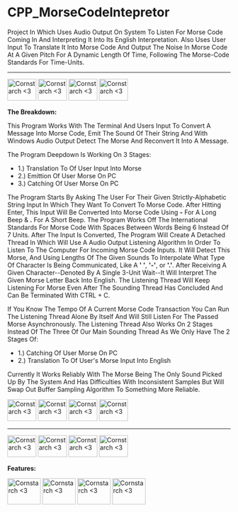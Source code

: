 # CPP_MorseCodeIntepretor

  Project In Which Uses Audio Output On System To Listen For Morse Code Coming In And Interpreting It Into Its English Interpretation. Also Uses User Input To Translate It Into Morse Code And Output The Noise In Morse Code At A Given Pitch For A Dynamic Length Of Time, Following The Morse-Code Standards For Time-Units.

----------------------------------------------

<img src="https://github.com/Kingerthanu/CPP_MorseCodeIntepretor/assets/76754592/88a0641b-10e0-4891-9a69-27d0c58fc038" alt="Cornstarch <3" width="65" height="49"> <img src="https://github.com/Kingerthanu/CPP_MorseCodeIntepretor/assets/76754592/88a0641b-10e0-4891-9a69-27d0c58fc038" alt="Cornstarch <3" width="65" height="49"> <img src="https://github.com/Kingerthanu/CPP_MorseCodeIntepretor/assets/76754592/88a0641b-10e0-4891-9a69-27d0c58fc038" alt="Cornstarch <3" width="65" height="49"> <img src="https://github.com/Kingerthanu/CPP_MorseCodeIntepretor/assets/76754592/88a0641b-10e0-4891-9a69-27d0c58fc038" alt="Cornstarch <3" width="65" height="49"> 


**The Breakdown:**

This Program Works With The Terminal And Users Input To Convert A Message Into Morse Code, Emit The Sound Of Their String And With Windows Audio Output Detect The Morse And Reconvert It Into A Message.

The Program Deepdown Is Working On 3 Stages:

  - 1.) Translation To Of User Input Into Morse<br>
  - 2.) Emittion Of User Morse On PC<br>
  - 3.) Catching Of User Morse On PC<br>

The Program Starts By Asking The User For Their Given Strictly-Alphabetic String Input In Which They Want To Convert To Morse Code. After Hitting Enter, This Input Will Be Converted Into Morse Code Using **-** For A Long Beep & **.** For A Short Beep. The Program Works Off The International Standards For Morse Code With Spaces Between Words Being 6 Instead Of 7 Units. After The Input Is Converted, The Program Will Create A Detached Thread In Which Will Use A Audio Output Listening Algorithm In Order To Listen To The Computer For Incoming Morse Code Inputs. It Will Detect This Morse, And Using Lengths Of The Given Sounds To Interpolate What Type Of Character Is Being Communicated, Like A **' '**, **'-'**, or **'.'**. After Receiving A Given Character--Denoted By A Single 3-Unit Wait--It Will Interpret The Given Morse Letter Back Into English. The Listening Thread Will Keep Listening For Morse Even After The Sounding Thread Has Concluded And Can Be Terminated With CTRL + C.

If You Know The Tempo Of A Current Morse Code Transaction You Can Run The Listening Thread Alone By Itself And Will Still Listen For The Passed Morse Asynchronously. The Listening Thread Also Works On 2 Stages Instead Of The Three Of Our Main Sounding Thread As We Only Have The 2 Stages Of:

  - 1.) Catching Of User Morse On PC<br>
  - 2.) Translation To Of User's Morse Input Into English<br>

Currently It Works Reliably With The Morse Being The Only Sound Picked Up By The System And Has Difficulties With Inconsistent Samples But Will Swap Out Buffer Sampling Algorithm To Something More Reliable.

<img src="https://github.com/Kingerthanu/CPP_MorseCodeIntepretor/assets/76754592/739a779e-c28a-43d7-9d7c-9576a12beae8" alt="Cornstarch <3" width="65" height="49"> <img src="https://github.com/Kingerthanu/CPP_MorseCodeIntepretor/assets/76754592/739a779e-c28a-43d7-9d7c-9576a12beae8" alt="Cornstarch <3" width="65" height="49"> <img src="https://github.com/Kingerthanu/CPP_MorseCodeIntepretor/assets/76754592/739a779e-c28a-43d7-9d7c-9576a12beae8" alt="Cornstarch <3" width="65" height="49"> <img src="https://github.com/Kingerthanu/CPP_MorseCodeIntepretor/assets/76754592/739a779e-c28a-43d7-9d7c-9576a12beae8" alt="Cornstarch <3" width="65" height="49">

----------------------------------------------

<img src="https://github.com/Kingerthanu/CPP_MorseCodeIntepretor/assets/76754592/ae006dac-e413-475a-8523-f48f0068144b" alt="Cornstarch <3" width="65" height="49"> <img src="https://github.com/Kingerthanu/CPP_MorseCodeIntepretor/assets/76754592/ae006dac-e413-475a-8523-f48f0068144b" alt="Cornstarch <3" width="65" height="49"> <img src="https://github.com/Kingerthanu/CPP_MorseCodeIntepretor/assets/76754592/ae006dac-e413-475a-8523-f48f0068144b" alt="Cornstarch <3" width="65" height="49"> <img src="https://github.com/Kingerthanu/CPP_MorseCodeIntepretor/assets/76754592/ae006dac-e413-475a-8523-f48f0068144b" alt="Cornstarch <3" width="65" height="49"> 


**Features:**


<img src="https://github.com/Kingerthanu/CPP_MorseCodeIntepretor/assets/76754592/3cb63ad6-2fc7-4b4b-9fa8-142e78124d24" alt="Cornstarch <3" width="75" height="59"> <img src="https://github.com/Kingerthanu/CPP_MorseCodeIntepretor/assets/76754592/3cb63ad6-2fc7-4b4b-9fa8-142e78124d24" alt="Cornstarch <3" width="75" height="59"> <img src="https://github.com/Kingerthanu/CPP_MorseCodeIntepretor/assets/76754592/3cb63ad6-2fc7-4b4b-9fa8-142e78124d24" alt="Cornstarch <3" width="75" height="59"> <img src="https://github.com/Kingerthanu/CPP_MorseCodeIntepretor/assets/76754592/3cb63ad6-2fc7-4b4b-9fa8-142e78124d24" alt="Cornstarch <3" width="75" height="59">
